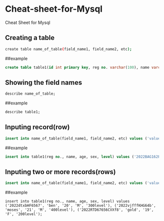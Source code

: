 # Cheat-sheet-for-Mysql

Cheat Sheet for Mysql

## Creating a table

```bash
create table name_of_table(field_name1, field_name2, etc);
```
##example
```sql
create table table1(id int primary key, reg no. varchar(100), name varchar(200), age varchar(250), sex varchar(100), level varchar(100));
```

## Showing the field names

```sql
describe name_of_table;
```
##example
```sql
describe table1;
```

## Inputing record(row)

```sql
insert into name_of_table(field_name1, field_name2, etc) values ('value1', 'value2', 'value3');
```

##example
```sql
insert into table1(reg no., name, age, sex, level) values ('2022BAG162PLQ', 'dennis', '17', 'M', '100level');
```

## Inputing two or more records(rows)
```sql
insert into name_of_table(field_name1, field_name2, etc) values ('value1', 'value2', 'value3'),('value1', 'value2', 'value3'), ('value1', 'value2', 'value3');
```
##example
```
insert into table1(reg no., name, age, sex, level) values ('2022dtxbHF6567', 'ben', '20', 'M', '300level'), ('2022vjfffKHG64b', 'moses', '21', 'M', '400level'), ('2022RTD67656CVXf8', 'gold', '19', 'F', '200level');
```
